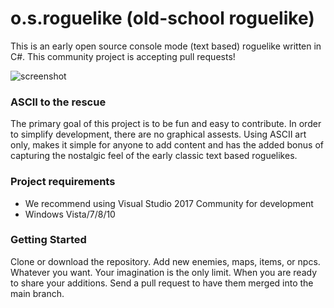 # o.s.roguelike (old-school roguelike)

This is an early open source console mode (text based) roguelike written in C#.
This community project is accepting pull requests!

![screenshot](https://ibin.co/4Sf7I2YbVIAM.jpg)

### ASCII to the rescue

The primary goal of this project is to be fun and easy to contribute. In order to simplify development, there are no graphical assests. Using ASCII art only, makes it simple for anyone to add content and has the added bonus of capturing the nostalgic feel of the early classic text based roguelikes.

### Project requirements

* We recommend using Visual Studio 2017 Community for development 
* Windows Vista/7/8/10

### Getting Started
Clone or download the repository. Add new enemies, maps, items, or npcs. Whatever you want.
Your imagination is the only limit. When you are ready to share your additions.
Send a pull request to have them merged into the main branch.


